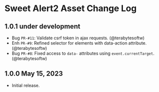 Sweet Alert2 Asset Change Log
=============================

## 1.0.1 under development

- Bug `PR-#11`: Validate csrf token in ajax requests. (@terabytesoftw)
- Enh `PR-#9`: Refined selector for elements with data-action attribute. (@terabytesoftw)
- Bug `PR-#8`: Fixed access to `data-` attributes using `event.currentTarget`. (@terabytesoftw)

## 1.0.0 May 15, 2023

- Initial release.
